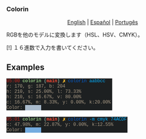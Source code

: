 ### Colorin

<p align="center">
	<a href="../README-en.md">English</a> |
	<a href="README-es.md">Español</a> |
	<a href="README-pt.md">Portugês</a>
</p>

RGBを他のモデルに変換します（HSL、HSV、CMYK）。

[!] １６進数で入力を書いてください。

## Examples

![normal](../imgs/normal.png)

![cmyk](../imgs/cmyk.png)
